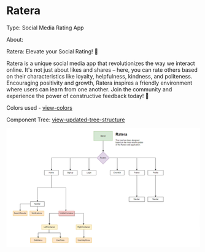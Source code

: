 # Ratera

Type: Social Media Rating App

About:

Ratera: Elevate your Social Rating! 🌟

Ratera is a unique social media app that revolutionizes the way we interact online. It's not just about likes and shares – here, you can rate others based on their characteristics like loyalty, helpfulness, kindness, and politeness. Encouraging positivity and growth, Ratera inspires a friendly environment where users can learn from one another. Join the community and experience the power of constructive feedback today! 🚀

Colors used - [view-colors](https://coolors.co/e5f9e0-5e807f-111111-0e131f-cfdee7 "https://coolors.co/e5f9e0-5e807f-111111-0e131f-cfdee7")

Component Tree: [view-updated-tree-structure](https://viewer.diagrams.net/?tags=%7B%7D&highlight=0000ff&edit=_blank&layers=1&nav=1&title=Untitled%20Diagram.drawio#Uhttps%3A%2F%2Fdrive.google.com%2Fuc%3Fid%3D1QF3qiWRsRmUNVavfvGB7HTJxH0inFDq1%26export%3Ddownload "component tree of ratera")

![1690370617805](image/README/1690370617805.png)
